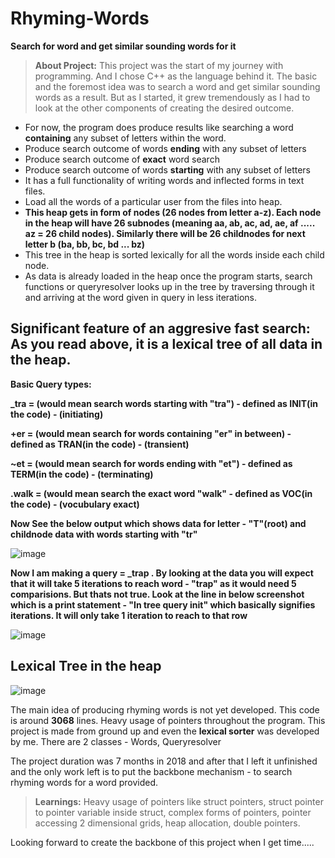 # Rhyming-Words
**Search for word and get similar sounding words for it**

>**About Project:** This project was the start of my journey with programming. And I chose C++ as the language behind it. The basic and the foremost idea was to search a word and get similar sounding words as a result. But as I started, it grew tremendously as I had to look at the other components of creating the desired outcome. 
 - For now, the program does produce results like searching a word **containing** any subset of letters within the word.
 - Produce search outcome of words **ending** with any subset of letters
 - Produce search outcome of **exact** word search
 - Produce search outcome of words **starting** with any subset of letters
 - It has a full functionality of writing words and inflected forms in text files.
 - Load all the words of a particular user from the files into heap.
 - **This heap gets in form of nodes (26 nodes from letter a-z). Each node in the heap will have 26 subnodes (meaning aa, ab, ac, ad, ae, af ..... az = 26      child nodes). Similarly there will be 26 childnodes for next letter b (ba, bb, bc, bd ... bz)**
 - This tree in the heap is sorted lexically for all the words inside each child node.
 - As data is already loaded in the heap once the program starts, search functions or queryresolver looks up in the tree by traversing through it and          arriving at the word given in query in less iterations.
 
 
 
 ## Significant feature of an aggresive fast search: As you read above, it is a lexical tree of all data in the heap.
 
 **Basic Query types:**
 
 **_tra = (would mean search words starting with "tra") - defined as INIT(in the code) - (initiating)**
 
 **+er = (would mean search for words containing "er" in between) - defined as TRAN(in the code) - (transient)**
 
 **~et = (would mean search for words ending with "et") - defined as TERM(in the code) - (terminating)**
 
 **.walk = (would mean search the exact word "walk" - defined as VOC(in the code) - (vocubulary exact)**
 
 **Now See the below output which shows data for letter - "T"(root) and childnode data with words starting with "tr"**
 
 ![image](https://user-images.githubusercontent.com/26901597/205448611-4790ff7f-a70e-4a9d-b797-100ba90b2b8c.png)

**Now I am making a query = _trap . By looking at the data you will expect that it will take 5 iterations to reach word - "trap" as it would need 5 comparisions. But thats not true. Look at the line in below screenshot which is a print statement - "In tree query init" which basically signifies iterations. It will only take 1 iteration to reach to that row**

![image](https://user-images.githubusercontent.com/26901597/205448368-6297213d-ee77-4c86-91bf-dff768b405f4.png)

## Lexical Tree in the heap


![image](https://user-images.githubusercontent.com/26901597/205473020-81461029-a794-4c36-b513-5f3a2d521770.png)





 
 
 
  The main idea of producing rhyming words is not yet developed. This code is around **3068** lines. Heavy usage of pointers throughout the program. This     project is made from ground up and even the **lexical sorter** was developed by me. There are 2 classes -  Words, Queryresolver
  
  The project duration was 7 months in 2018 and after that I left it unfinished and the only work left is to put the backbone mechanism - to search rhyming   words for a word provided.
  
  >**Learnings:** Heavy usage of pointers like struct pointers, struct pointer to pointer variable inside struct, complex forms of pointers, pointer accessing 2 dimensional grids, heap allocation, double pointers.
  
  Looking forward to create the backbone of this project when I get time.....




